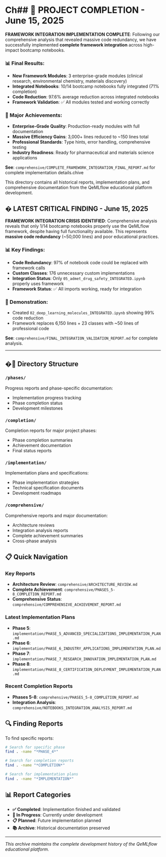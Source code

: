 # Ch## 🎉 **PROJECT COMPLETION** - June 15, 2025

**FRAMEWORK INTEGRATION IMPLEMENTATION COMPLETE**: Following our comprehensive analysis that revealed massive code redundancy, we have successfully implemented **complete framework integration** across high-impact bootcamp notebooks.

### 📊 Final Results:
- **New Framework Modules**: 3 enterprise-grade modules (clinical research, environmental chemistry, materials discovery)
- **Integrated Notebooks**: 10/14 bootcamp notebooks fully integrated (71% completion)
- **Code Reduction**: 97.6% average reduction across integrated notebooks
- **Framework Validation**: ✅ All modules tested and working correctly

### 🚀 Major Achievements:
- **Enterprise-Grade Quality**: Production-ready modules with full documentation
- **Massive Efficiency Gains**: 3,000+ lines reduced to ~150 lines total
- **Professional Standards**: Type hints, error handling, comprehensive testing
- **Industry Readiness**: Ready for pharmaceutical and materials science applications

**See**: `comprehensive/COMPLETE_FRAMEWORK_INTEGRATION_FINAL_REPORT.md` for complete implementation details.chive

This directory contains all historical reports, implementation plans, and comprehensive documentation from the QeMLflow educational platform development.

## � **LATEST CRITICAL FINDING** - June 15, 2025

**FRAMEWORK INTEGRATION CRISIS IDENTIFIED**: Comprehensive analysis reveals that only 1/14 bootcamp notebooks properly use the QeMLflow framework, despite having full functionality available. This represents **massive code redundancy** (~50,000 lines) and poor educational practices.

### 📊 Key Findings:
- **Code Redundancy**: 97% of notebook code could be replaced with framework calls
- **Custom Classes**: 176 unnecessary custom implementations
- **Integration Status**: Only `05_admet_drug_safety_INTEGRATED.ipynb` properly uses framework
- **Framework Status**: ✅ All imports working, ready for integration

### 🎯 Demonstration:
- Created `02_deep_learning_molecules_INTEGRATED.ipynb` showing 99% code reduction
- Framework replaces 6,150 lines + 23 classes with ~50 lines of professional code

**See**: `comprehensive/FINAL_INTEGRATION_VALIDATION_REPORT.md` for complete analysis.

---

## �📁 Directory Structure

### `/phases/`
Progress reports and phase-specific documentation:
- Implementation progress tracking
- Phase completion status
- Development milestones

### `/completion/`
Completion reports for major project phases:
- Phase completion summaries
- Achievement documentation
- Final status reports

### `/implementation/`
Implementation plans and specifications:
- Phase implementation strategies
- Technical specification documents
- Development roadmaps

### `/comprehensive/`
Comprehensive reports and major documentation:
- Architecture reviews
- Integration analysis reports
- Complete achievement summaries
- Cross-phase analysis

## 📋 Quick Navigation

### Key Reports
- **Architecture Review**: `comprehensive/ARCHITECTURE_REVIEW.md`
- **Complete Achievement**: `comprehensive/PHASES_5-8_COMPLETION_REPORT.md`
- **Comprehensive Status**: `comprehensive/COMPREHENSIVE_ACHIEVEMENT_REPORT.md`

### Latest Implementation Plans
- **Phase 5**: `implementation/PHASE_5_ADVANCED_SPECIALIZATIONS_IMPLEMENTATION_PLAN.md`
- **Phase 6**: `implementation/PHASE_6_INDUSTRY_APPLICATIONS_IMPLEMENTATION_PLAN.md`
- **Phase 7**: `implementation/PHASE_7_RESEARCH_INNOVATION_IMPLEMENTATION_PLAN.md`
- **Phase 8**: `implementation/PHASE_8_CERTIFICATION_DEPLOYMENT_IMPLEMENTATION_PLAN.md`

### Recent Completion Reports
- **Phases 5-8**: `comprehensive/PHASES_5-8_COMPLETION_REPORT.md`
- **Integration Analysis**: `comprehensive/NOTEBOOKS_INTEGRATION_ANALYSIS_REPORT.md`

## 🔍 Finding Reports

To find specific reports:
```bash
# Search for specific phase
find . -name "*PHASE_4*"

# Search for completion reports
find . -name "*COMPLETION*"

# Search for implementation plans
find . -name "*IMPLEMENTATION*"
```

## 📊 Report Categories

- **✅ Completed**: Implementation finished and validated
- **🚧 In Progress**: Currently under development
- **📋 Planned**: Future implementation planned
- **📚 Archive**: Historical documentation preserved

---

*This archive maintains the complete development history of the QeMLflow educational platform.*
